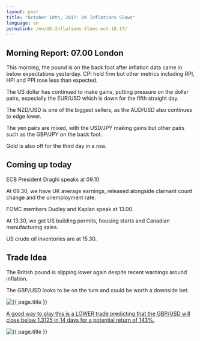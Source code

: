 ```yaml
---
layout: post
title: "October 18th, 2017: UK Inflations Slows"
language: en
permalink: /en/UK-Inflations-Slows-oct-18-17/
---
```

## Morning Report: 07.00 London

This morning, the pound is on the back foot after inflation data came in below expectations yesterday. CPI held firm but other metrics including RPI, HPI and PPI rose less than expected. 

The US dollar has continued to make gains, putting pressure on the dollar pairs, especially the EUR/USD which is down for the fifth straight day. 

The NZD/USD is one of the biggest sellers, as the AUD/USD also continues to edge lower. 

The yen pairs are mixed, with the USD/JPY making gains but other pairs such as the GBP/JPY on the back foot. 

Gold is also off for the third day in a row. 

## Coming up today 

ECB President Draghi speaks at 09.10 

At 09.30, we have UK average earnings, released alongside claimant count change and the unemployment rate. 

FOMC members Dudley and Kaplan speak at 13.00. 

At 13.30, we get US building permits, housing starts and Canadian manufacturing sales. 

US crude oil inventories are at 15.30. 

## Trade Idea

The British pound is slipping lower again despite recent warnings around inflation. 

The GBP/USD looks to be on the turn and could be worth a downside bet. 

<img class="post-image" src="{{ site.url }}/images/oct/2017-10-18_07-18-59.jpg" alt="{{ page.title }}" title="{{ page.title }}">

<a href="%LINK%%?currency=GBP&market=forex&underlying=frxGBPUSD&formname=higherlower&duration_amount=14&duration_units=d&amount=10&amount_type=payout&expiry_type=duration&barrier=1.3125" target="_blank">A good way to play this is a LOWER trade predicting that the GBP/USD will close below 1.3125 in 14 days for a potential return of 143%.</a>

<img class="post-image" src="{{ site.url }}/images/oct/2017-10-18_07-21-29.jpg" alt="{{ page.title }}" title="{{ page.title }}">

